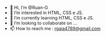 - 👋 Hi, I’m @Ruan-G
- 👀 I’m interested in  HTML, CSS e JS.
- 🌱 I’m currently learning  HTML, CSS e JS.
- 💞️ I’m looking to collaborate on ...
- 📫 How to reach me : rgaia4789@gmail.com

<!---
Ruan-G/Ruan-G is a ✨ special ✨ repository because its `README.md` (this file) appears on your GitHub profile.
You can click the Preview link to take a look at your changes.
--->
